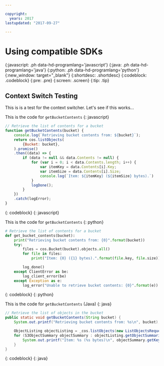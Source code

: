 ```yaml
---

copyright:
  years: 2017
lastupdated: "2017-09-27"

---
```


# Using compatible SDKs

{:javascript: .ph data-hd-programlang='javascript'} 
{:java: .ph data-hd-programlang='java'} 
{:python: .ph data-hd-programlang='python'}
{:new_window: target="_blank"}
{:shortdesc: .shortdesc}
{:codeblock: .codeblock}
{:pre: .pre}
{:screen: .screen}
{:tip: .tip}

## Context Switch Testing

This is is a test for the context switcher.  Let's see if this works...


This is the code for `getBucketContents`
{: javascript}

```javascript
// Retrieve the list of contents for a bucket
function getBucketContents(bucket) {
    console.log(`Retrieving bucket contents from: ${bucket}`);
    return cos.listObjects(
        {Bucket: bucket},
    ).promise()
    .then((data) => {
        if (data != null && data.Contents != null) {
            for (var i = 0; i < data.Contents.length; i++) {
                var itemKey = data.Contents[i].Key;
                var itemSize = data.Contents[i].Size;
                console.log(`Item: ${itemKey} (${itemSize} bytes).`)
            }
            logDone();
        }    
    })
    .catch(logError);
}
```
{: codeblock}
{: javascript}


This is the code for `getBucketContents`
{: python}

```python
# Retrieve the list of contents for a bucket
def get_bucket_contents(bucket):
    print("Retrieving bucket contents from: {0}".format(bucket))
    try:
        files = cos.Bucket(bucket).objects.all()
        for file in files:
            print("Item: {0} ({1} bytes).".format(file.key, file.size))

        log_done()
    except ClientError as be:
        log_client_error(be)
    except Exception as e:
        log_error("Unable to retrieve bucket contents: {0}".format(e))
```
{: codeblock}
{: python}


This is the code for `getBucketContents` (Java)
{: java}

```java
// Retrieve the list of objects in the bucket
public static void getBucketContents(String bucket) {
    System.out.printf("Retrieving bucket contents from: %s\n", bucket);

    ObjectListing objectListing = _cos.listObjects(new ListObjectsRequest().withBucketName(bucket));
    for (S3ObjectSummary objectSummary : objectListing.getObjectSummaries()) {
        System.out.printf("Item: %s (%s bytes)\n", objectSummary.getKey(), objectSummary.getSize());
    }
}
```
{: codeblock}
{: java}
